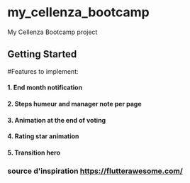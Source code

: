# my_cellenza_bootcamp

My Cellenza Bootcamp project

## Getting Started

#Features to implement:
#### 1. End month notification
#### 2. Steps humeur and manager note per page
#### 3. Animation at the end of voting
#### 4. Rating star animation
#### 5. Transition hero

### source d'inspiration https://flutterawesome.com/
